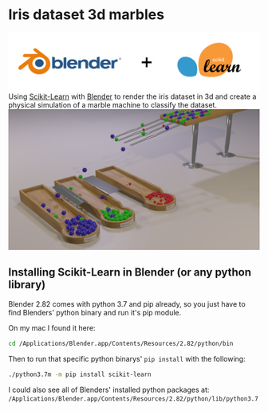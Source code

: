# Iris dataset 3d marbles
![bld](img/blendner_sklearn.png)
Using [Scikit-Learn](https://scikit-learn.org) with [Blender](https://www.blender.org) to render the iris dataset in 3d and create a physical simulation of a marble machine to classify the dataset.
![scene](img/1492.png)

## Installing Scikit-Learn in Blender (or any python library)
Blender 2.82 comes with python 3.7 and pip already, so you just have to find Blenders' python binary and run it's pip module.

On my mac I found it here:
```bash
cd /Applications/Blender.app/Contents/Resources/2.82/python/bin
```

Then to run that specific python binarys' `pip install` with the following:
```bash
./python3.7m -m pip install scikit-learn
```

I could also see all of Blenders' installed python packages at: `/Applications/Blender.app/Contents/Resources/2.82/python/lib/python3.7`

